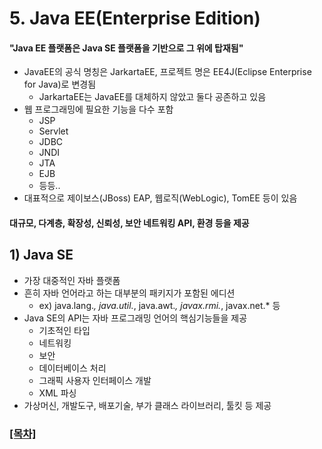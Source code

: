 # 5. Java EE(Enterprise Edition)

#### "Java EE 플랫폼은 Java SE 플랫폼을 기반으로 그 위에 탑재됨"
* JavaEE의 공식 명칭은 JarkartaEE, 프로젝트 명은 EE4J(Eclipse Enterprise for Java)로 변경됨
  * JarkartaEE는 JavaEE를 대체하지 않았고 둘다 공존하고 있음
* 웹 프로그래밍에 필요한 기능을 다수 포함
  * JSP
  * Servlet
  * JDBC
  * JNDI
  * JTA
  * EJB
  * 등등..
*  대표적으로 제이보스(JBoss) EAP, 웹로직(WebLogic), TomEE 등이 있음
#### 대규모, 다계층, 확장성, 신뢰성, 보안 네트워킹 API, 환경 등을 제공

## 1) Java SE
* 가장 대중적인 자바 플랫폼
* 흔히 자바 언어라고 하는 대부분의 패키지가 포함된 에디션
  * ex) java.lang.*, java.util.*, java.awt.*, javax.rmi.*, javax.net.* 등
* Java SE의 API는 자바 프로그래밍 언어의 핵심기능들을 제공
  * 기초적인 타입
  * 네트워킹
  * 보안
  * 데이터베이스 처리
  * 그래픽 사용자 인터페이스 개발
  * XML 파싱
* 가상머신, 개발도구, 배포기술, 부가 클래스 라이브러리, 툴킷 등 제공

### [[목차]](https://gitlab.theuber.co.kr:8989/study/ch.kim/-/blob/main/study/index.md)